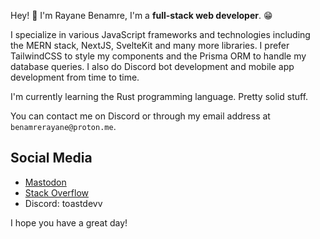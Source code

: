 Hey! 👋 I'm Rayane Benamre, I'm a __full-stack web developer__. 😁

I specialize in various JavaScript frameworks and technologies including the MERN stack, NextJS, SvelteKit and many more libraries. I prefer TailwindCSS to style my components and the Prisma ORM to handle my database queries.
I also do Discord bot development and mobile app development from time to time.

I'm currently learning the Rust programming language. Pretty solid stuff.

You can contact me on Discord or through my email address at `benamrerayane@proton.me`.

## Social Media
* [Mastodon](https://mastodon.social/@rayaneb)
* [Stack Overflow](https://stackoverflow.com/users/19302208/rayane-benamre)
* Discord: toastdevv

I hope you have a great day!
